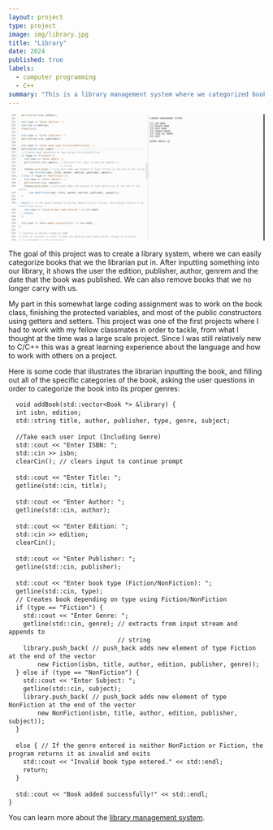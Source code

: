 ```yaml
---
layout: project
type: project
image: img/library.jpg
title: "Library"
date: 2024
published: true
labels:
  - computer programming
  - C++
summary: "This is a library management system where we categorized books that we input, based on their genre, author, date of publishment, edition, and publishers."
---
```

<img width="1000px" src="../img/lib.jpg" >


The goal of this project was to create a library system, where we can easily categorize books that we the librarian put in. After inputting something into our library, it shows the user the edition, publisher, author, genrem and the date that the book was published. We can also remove books that we no longer carry with us.

My part in this somewhat large coding assignment was to work on the book class, finishing the protected variables, and most of the public constructors using getters and setters. This project was one of the first projects where I had to work with my fellow classmates in order to tackle, from what I thought at the time was a large scale project. Since I was still relatively new to C/C++ this was a great learning experience about the language and how to work with others on a project.

Here is some code that illustrates the librarian inputting the book, and filling out all of the specific categories of the book, asking the user questions in order to categorize the book into its proper genres:

      void addBook(std::vector<Book *> &library) {
      int isbn, edition;
      std::string title, author, publisher, type, genre, subject;
    
      //Take each user input (Including Genre)
      std::cout << "Enter ISBN: ";
      std::cin >> isbn;
      clearCin(); // clears input to continue prompt
    
      std::cout << "Enter Title: ";
      getline(std::cin, title);
    
      std::cout << "Enter Author: ";
      getline(std::cin, author);
    
      std::cout << "Enter Edition: ";
      std::cin >> edition;
      clearCin();
    
      std::cout << "Enter Publisher: ";
      getline(std::cin, publisher);
    
      std::cout << "Enter book type (Fiction/NonFiction): ";
      getline(std::cin, type);
      // Creates book depending on type using Fiction/NonFiction
      if (type == "Fiction") {
        std::cout << "Enter Genre: ";
        getline(std::cin, genre); // extracts from input stream and appends to
                                  // string
        library.push_back( // push_back adds new element of type Fiction at the end of the vector
            new Fiction(isbn, title, author, edition, publisher, genre));
      } else if (type == "NonFiction") {
        std::cout << "Enter Subject: ";
        getline(std::cin, subject);
        library.push_back( // push_back adds new element of type NonFiction at the end of the vector
            new NonFiction(isbn, title, author, edition, publisher, subject));
      } 
    
      else { // If the genre entered is neither NonFiction or Fiction, the program returns it as invalid and exits
        std::cout << "Invalid book type entered." << std::endl;
        return;
      }
    
      std::cout << "Book added successfully!" << std::endl;
    }
    
You can learn more about the [library management system](https://github.com/JaySsuh/library-management/tree/main).
